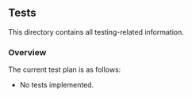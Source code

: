 ## Tests

This directory contains all testing-related information.

### Overview
The current test plan is as follows:
- No tests implemented.
